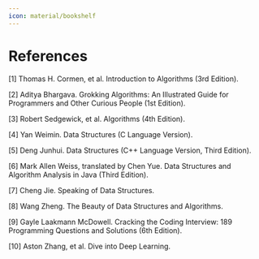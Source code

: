 ```yaml
---
icon: material/bookshelf
---
```


# References

[1] Thomas H. Cormen, et al. Introduction to Algorithms (3rd Edition).

[2] Aditya Bhargava. Grokking Algorithms: An Illustrated Guide for Programmers and Other Curious People (1st Edition).

[3] Robert Sedgewick, et al. Algorithms (4th Edition).

[4] Yan Weimin. Data Structures (C Language Version).

[5] Deng Junhui. Data Structures (C++ Language Version, Third Edition).

[6] Mark Allen Weiss, translated by Chen Yue. Data Structures and Algorithm Analysis in Java (Third Edition).

[7] Cheng Jie. Speaking of Data Structures.

[8] Wang Zheng. The Beauty of Data Structures and Algorithms.

[9] Gayle Laakmann McDowell. Cracking the Coding Interview: 189 Programming Questions and Solutions (6th Edition).

[10] Aston Zhang, et al. Dive into Deep Learning.
